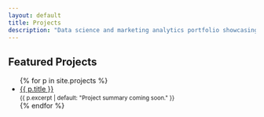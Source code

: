 ```yaml
---
layout: default
title: Projects
description: "Data science and marketing analytics portfolio showcasing machine learning, BI, and statistical analysis projects"
---
```


## Featured Projects 

<ul class="proj-list">
{% for p in site.projects %}
  <li>
    <a href="{{ p.url | relative_url }}">{{ p.title }}</a><br/>
    <small>{{ p.excerpt | default: "Project summary coming soon." }}</small>
  </li>
{% endfor %}
</ul>
